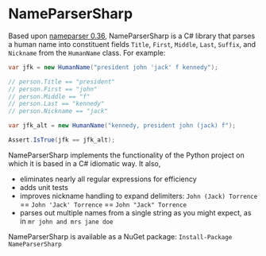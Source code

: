 # NameParserSharp

Based upon [nameparser 0.36](https://pypi.python.org/pypi/nameparser), NameParserSharp is a C# library that parses a human name into constituent fields `Title`, `First`, `Middle`, `Last`, `Suffix`, and `Nickname` from the `HumanName` class. For example:

```c#
var jfk = new HumanName("president john 'jack' f kennedy");

// person.Title == "president"
// person.First == "john"
// person.Middle == "f"
// person.Last == "kennedy"
// person.Nickname == "jack"

var jfk_alt = new HumanName("kennedy, president john (jack) f");

Assert.IsTrue(jfk == jfk_alt);
```

NameParserSharp implements the functionality of the Python project on which it is based in a C# idiomatic way. It also,

* eliminates nearly all regular expressions for efficiency
* adds unit tests
* improves nickname handling to expand delimiters: `John (Jack) Torrence` == `John 'Jack' Torrence` == `John "Jack" Torrence`
* parses out multiple names from a single string as you might expect, as in `mr john and mrs jane doe`

NameParserSharp is available as a NuGet package: `Install-Package NameParserSharp`
